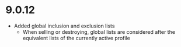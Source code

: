 # 9.0.12

- Added global inclusion and exclusion lists
  - When selling or destroying, global lists are considered after the equivalent lists of the currently active profile
